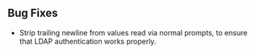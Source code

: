 ## Bug Fixes

- Strip trailing newline from values read via normal prompts,
  to ensure that LDAP authentication works properly.
